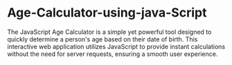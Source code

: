 # Age-Calculator-using-java-Script
The JavaScript Age Calculator is a simple yet powerful tool designed to quickly determine a person's age based on their date of birth. This interactive web application utilizes JavaScript to provide instant calculations without the need for server requests, ensuring a smooth user experience.
